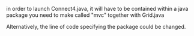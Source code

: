 in order to launch Connect4.java, it will have to be contained within a java package you need to make called "mvc" together with Grid.java

Alternatively, the line of code specifying the package could be changed.
